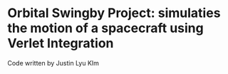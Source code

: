 # Orbital Swingby Project: simulaties the motion of a spacecraft using Verlet Integration
Code written by Justin Lyu KIm 
